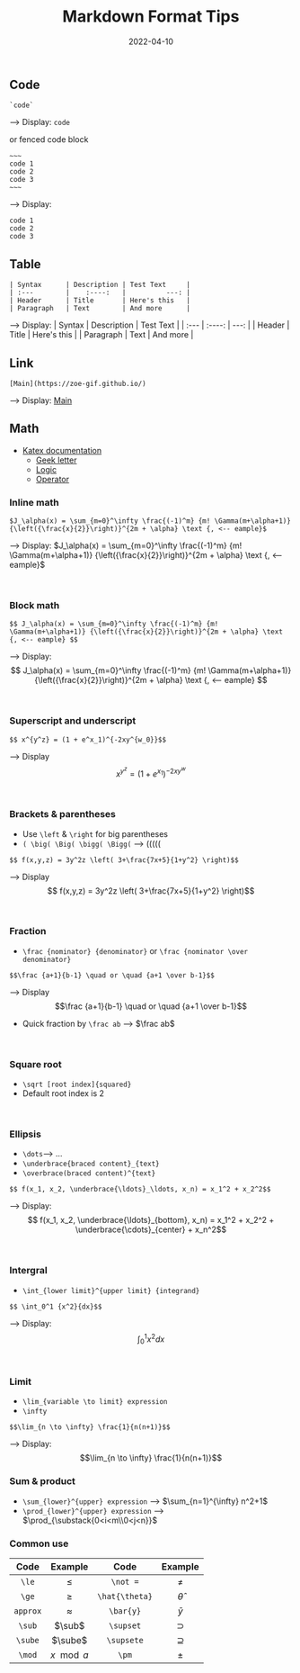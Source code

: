 ﻿---
title: Markdown Format Tips
date: 2022-04-10
update: 2022-06-09
categories: 
- Tools
- Website
tags: Markdown
description: 
---

## Code

~~~
`code`
~~~

--> Display: `code`

or fenced code block

    ~~~
    code 1
    code 2
    code 3
    ~~~

--> Display:
~~~
code 1
code 2
code 3
~~~

## Table

~~~
| Syntax      | Description | Test Text     |
| :---        |    :----:   |          ---: |
| Header      | Title       | Here's this   |
| Paragraph   | Text        | And more      |
~~~

--> Display:
| Syntax      | Description | Test Text     |
| :---        |    :----:   |          ---: |
| Header      | Title       | Here's this   |
| Paragraph   | Text        | And more      |

## Link

~~~
[Main](https://zoe-gif.github.io/)
~~~

--> Display:
[Main](https://zoe-gif.github.io/)

## Math

- [Katex documentation](https://katex.org/docs/supported.html)
    - [Geek letter](https://katex.org/docs/supported.html#letters-and-unicode)
    - [Logic](https://katex.org/docs/supported.html#logic-and-set-theory)
    - [Operator](https://katex.org/docs/supported.html#operators)

### Inline math
~~~
$J_\alpha(x) = \sum_{m=0}^\infty \frac{(-1)^m} {m! \Gamma(m+\alpha+1)} {\left({\frac{x}{2}}\right)}^{2m + \alpha} \text {, <-- eample}$
~~~

--> Display: $J_\alpha(x) = \sum_{m=0}^\infty \frac{(-1)^m} {m! \Gamma(m+\alpha+1)} {\left({\frac{x}{2}}\right)}^{2m + \alpha} \text {, <-- eample}$

<br>

### Block math

~~~
$$ J_\alpha(x) = \sum_{m=0}^\infty \frac{(-1)^m} {m! \Gamma(m+\alpha+1)} {\left({\frac{x}{2}}\right)}^{2m + \alpha} \text {, <-- eample} $$
~~~

--> Display: $$ J_\alpha(x) = \sum_{m=0}^\infty \frac{(-1)^m} {m! \Gamma(m+\alpha+1)} {\left({\frac{x}{2}}\right)}^{2m + \alpha} \text {, <-- eample} $$

<br>

### Superscript and underscript

~~~
$$ x^{y^z} = (1 + e^x_1)^{-2xy^{w_0}}$$
~~~
--> Display
$$ x^{y^z} = (1 + e^{x_1})^{-2xy^w}$$

<br>

### Brackets & parentheses

- Use `\left` & `\right` for big parentheses
- `( \big( \Big( \bigg( \Bigg(` --> $( \big( \Big( \bigg( \Bigg($

~~~
$$ f(x,y,z) = 3y^2z \left( 3+\frac{7x+5}{1+y^2} \right)$$
~~~

--> Display
$$ f(x,y,z) = 3y^2z \left( 3+\frac{7x+5}{1+y^2} \right)$$

<br>

### Fraction

- `\frac {nominator} {denominator}` or `\frac {nominator \over denominator}`

~~~ 
$$\frac {a+1}{b-1} \quad or \quad {a+1 \over b-1}$$
~~~

--> Display
$$\frac {a+1}{b-1} \quad or \quad {a+1 \over b-1}$$

- Quick fraction by `\frac ab` --> $\frac ab$

<br>

### Square root

- `\sqrt [root index]{squared}`
- Default root index is 2

<br>

### Ellipsis

- `\dots`--> $\dots$
- `\underbrace{braced content}_{text}`
- `\overbrace(braced content)^{text}`

~~~
$$ f(x_1, x_2, \underbrace{\ldots}_\ldots, x_n) = x_1^2 + x_2^2$$
~~~

--> Display:
$$ f(x_1, x_2, \underbrace{\ldots}_{bottom}, x_n) = x_1^2 + x_2^2 + \underbrace{\cdots}_{center} + x_n^2$$

<br>

### Intergral

- `\int_{lower limit}^{upper limit} {integrand}`

~~~
$$ \int_0^1 {x^2}{dx}$$
~~~

--> Display:
$$ \int_0^1 {x^2}{dx}$$

<br>

### Limit

- `\lim_{variable \to limit} expression`
- `\infty`

~~~
$$\lim_{n \to \infty} \frac{1}{n(n+1)}$$
~~~

--> Display:
$$\lim_{n \to \infty} \frac{1}{n(n+1)}$$

### Sum & product

- `\sum_{lower}^{upper} expression` --> 
$\sum_{n=1}^{\infty} n^2+1$
- `\prod_{lower}^{upper} expression` --> 
$\prod_{\substack{0<i<m\\0<j<n}}$

### Common use

|Code|Example|Code|Example| 
|:---:|:---:|:---:|:---:| 
|`\le`|$\le$|`\not =`|$\not =$|
|`\ge`|$\ge$|`\hat{\theta}`|$\hat{\theta}$|
|`approx`|$\approx$|`\bar{y}`|$\bar{y}$|
|`\sub`|$\sub$|`\supset`|$\supset$|
|`\sube`|$\sube$|`\supsete`|$\supseteq$|
|`\mod`|$x \mod a$|`\pm`|$\pm$|


